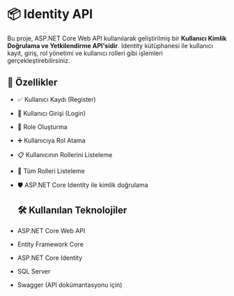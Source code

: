 # 📦 Identity API

Bu proje, ASP.NET Core Web API kullanılarak geliştirilmiş bir **Kullanıcı Kimlik Doğrulama ve Yetkilendirme API'sidir**. Identity kütüphanesi ile kullanıcı kayıt, giriş, rol yönetimi ve kullanıcı rolleri gibi işlemleri gerçekleştirebilirsiniz.

## 🚀 Özellikler

- ✅ Kullanıcı Kaydı (Register)
- 🔐 Kullanıcı Girişi (Login)
- 👤 Role Oluşturma
- ➕ Kullanıcıya Rol Atama
- 📋 Kullanıcının Rollerini Listeleme
- 🧾 Tüm Rolleri Listeleme
- 🛡️ ASP.NET Core Identity ile kimlik doğrulama

  ## 🛠️ Kullanılan Teknolojiler

- ASP.NET Core Web API
- Entity Framework Core
- ASP.NET Core Identity
- SQL Server
- Swagger (API dokümantasyonu için)
